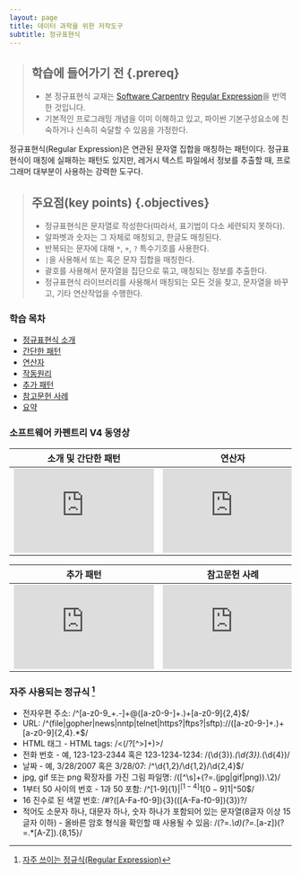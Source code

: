 ```yaml
---
layout: page
title: 데이터 과학을 위한 저작도구
subtitle: 정규표현식
---
```


> ## 학습에 들어가기 전 {.prereq}
>
> * 본 정규표현식 교재는 [Software Carpentry](http://software-carpentry.org/) 
> [Regular Expression](http://swcarpentry.github.io/v4/regexp/index.html)을 번역한 것입니다.
> * 기본적인 프로그래밍 개념을 이미 이해하고 있고, 
> 파이썬 기본구성요소에 친숙하거나 신속히 숙달할 수 있음을 가정한다.


정규표현식(Regular Expression)은 연관된 문자열 집합을 매칭하는 패턴이다.
정규표현식이 매칭에 실패하는 패턴도 있지만, 
레거시 텍스트 파일에서 정보를 추출할 때, 프로그래머 대부분이 사용하는 강력한 도구다.

> ## 주요점(key points) {.objectives}
>
> * 정규표현식은 문자열로 작성한다(따라서, 표기법이 다소 세련되지 못하다).
> * 알파벳과 숫자는 그 자체로 매칭되고, 한글도 매칭된다.
> * 반복되는 문자에 대해 `*`, `+`, `?` 특수기호를 사용한다.
> * `|`을 사용해서 또는 혹은 문자 집합을 매칭한다.
> * 괄호를 사용해서 문자열을 집단으로 묶고, 매칭되는 정보를 추출한다.
> * 정규표현식 라이브러리를 사용해서 매칭되는 모든 것을 찾고, 문자열을 바꾸고, 기타 연산작업을 수행한다.

### 학습 목차

- [정규표현식 소개](regex-intro.html)
- [간단한 패턴](regex-simple-pattern.html)
- [연산자](regex-operators.html)
- [작동원리](regex-under-the-hood.html)
- [추가 패턴](regex-more-pattern.html)
- [참고문헌 사례](regex-last-wrinkle.html)
- [요약](regex-wrapup.html)

### 소프트웨어 카펜트리 V4 동영상

| 소개 및 간단한 패턴  | 연산자 | 동작원리 |
|:------------------------------------------------------------------:|:------------------------------------------------------------------:|:------------------------------------------------------------------:|
| <iframe width="250" src="https://www.youtube.com/embed/c-Ov1JUMDv4" frameborder="0" allowfullscreen></iframe> | <iframe width="250" src="https://www.youtube.com/embed/G7_HnivvnyE" frameborder="0" allowfullscreen></iframe> | <iframe width="250" src="https://www.youtube.com/embed/iixnLh55wp0" frameborder="0" allowfullscreen></iframe> |

| 추가 패턴  | 참고문헌 사례 | 
|:------------------------------------------------------------------:|:------------------------------------------------------------------:|
| <iframe width="250" src="https://www.youtube.com/embed/FgxQyukp39A" frameborder="0" allowfullscreen></iframe> | <iframe width="250" src="https://www.youtube.com/embed/RGN5tS-2Zmo" frameborder="0" allowfullscreen></iframe> |


### 자주 사용되는 정규식 [^regex-reference]

[^regex-reference]: [자주 쓰이는 정규식(Regular Expression)](http://gocoding.tistory.com/93)

* 전자우편 주소: /^[a-z0-9_+.-]+@([a-z0-9-]+\.)+[a-z0-9]{2,4}$/
* URL: /^(file|gopher|news|nntp|telnet|https?|ftps?|sftp):\/\/([a-z0-9-]+\.)+[a-z0-9]{2,4}.*$/
* HTML 태그 - HTML tags: /\<(/?[^\>]+)\>/
* 전화 번호 - 예, 123-123-2344 혹은 123-1234-1234: /(\d{3}).*(\d{3}).*(\d{4})/
* 날짜 - 예, 3/28/2007 혹은 3/28/07: /^\d{1,2}\/\d{1,2}\/\d{2,4}$/
* jpg, gif 또는 png 확장자를 가진 그림 파일명: /([^\s]+(?=\.(jpg|gif|png))\.\2)/
* 1부터 50 사이의 번호 - 1과 50 포함: /^[1-9]{1}$|^[1-4]{1}[0-9]{1}$|^50$/
* 16 진수로 된 색깔 번호: /#?([A-Fa-f0-9]){3}(([A-Fa-f0-9]){3})?/
* 적어도 소문자 하나, 대문자 하나, 숫자 하나가 포함되어 있는 문자열(8글자 이상 15글자 이하) - 올바른 암호 형식을 확인할 때 사용될 수 있음: /(?=.*\d)(?=.*[a-z])(?=.*[A-Z]).{8,15}/


